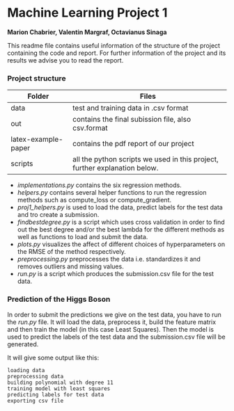 
# Machine Learning Project 1
**Marion Chabrier, Valentin Margraf, Octavianus Sinaga**

This readme file contains useful information of the structure of the project containing the code and report. For further information of the project and its results we advise you to read the report. 


### **Project structure**


| Folder | Files |
| ------ | ----------- |
| data | test and training data in .csv format |
| out    | contains the final subission file, also csv.format |
| latex-example-paper    | contains the pdf report of our project |
| scripts   | all the python scripts we used in this project, further explanation below.
 + *implementations.py* contains the six regression methods.
 + *helpers.py* contains several helper functions to run the regression methods such as compute_loss or compute_gradient.
 + *proj1_helpers.py* is used to load the data, predict labels for the test data and tro create a submission.
 + *findbestdegree.py* is a script which uses cross validation in order to find out the best degree and/or the best lambda for the different methods as well as functions to load and submit the data.
+ *plots.py* visualizes the affect of different choices of hyperparameters on the RMSE of the method respectively.
+ *preprocessing.py* preprocesses the data i.e. standardizes it and removes outliers and missing values.
+ *run.py* is a script which produces the submission.csv file for the test data. 

### **Prediction of the Higgs Boson**

In order to submit the predictions we give on the test data, you have to run the *run.py* file. It will load the data, preprocess it,
build the feature matrix and then train the model (in this case Least Squares). Then the model is used to predict the labels of the test data and the submission.csv file will be generated.

It will give some output like this:

```
loading data
preprocessing data
building polynomial with degree 11
training model with least squares
predicting labels for test data
exporting csv file
```
